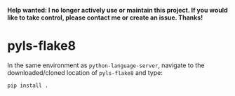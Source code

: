 **Help wanted: I no longer actively use or maintain this project.  If you would like to take control, please contact me or create an issue.  Thanks!**

# pyls-flake8

In the same environment as `python-language-server`, navigate to the 
downloaded/cloned location of `pyls-flake8` and type:

```shell
pip install .
```
